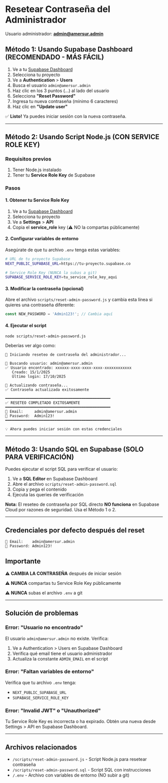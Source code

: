 # Resetear Contraseña del Administrador

Usuario administrador: **admin@amersur.admin**

## Método 1: Usando Supabase Dashboard (RECOMENDADO - MÁS FÁCIL)

1. Ve a tu [Supabase Dashboard](https://supabase.com/dashboard)
2. Selecciona tu proyecto
3. Ve a **Authentication** > **Users**
4. Busca el usuario `admin@amersur.admin`
5. Haz clic en los 3 puntos (...) al lado del usuario
6. Selecciona **"Reset Password"**
7. Ingresa tu nueva contraseña (mínimo 6 caracteres)
8. Haz clic en **"Update user"**

✅ **Listo!** Ya puedes iniciar sesión con la nueva contraseña.

---

## Método 2: Usando Script Node.js (CON SERVICE ROLE KEY)

### Requisitos previos

1. Tener Node.js instalado
2. Tener tu **Service Role Key** de Supabase

### Pasos

#### 1. Obtener tu Service Role Key

1. Ve a tu [Supabase Dashboard](https://supabase.com/dashboard)
2. Selecciona tu proyecto
3. Ve a **Settings** > **API**
4. Copia el **service_role** key (⚠️ NO la compartas públicamente)

#### 2. Configurar variables de entorno

Asegúrate de que tu archivo `.env` tenga estas variables:

```bash
# URL de tu proyecto Supabase
NEXT_PUBLIC_SUPABASE_URL=https://tu-proyecto.supabase.co

# Service Role Key (NUNCA la subas a git)
SUPABASE_SERVICE_ROLE_KEY=tu_service_role_key_aqui
```

#### 3. Modificar la contraseña (opcional)

Abre el archivo `scripts/reset-admin-password.js` y cambia esta línea si quieres una contraseña diferente:

```javascript
const NEW_PASSWORD = 'Admin123!'; // Cambia aquí
```

#### 4. Ejecutar el script

```bash
node scripts/reset-admin-password.js
```

Deberías ver algo como:

```
🔄 Iniciando reseteo de contraseña del administrador...

📧 Buscando usuario: admin@amersur.admin
✅ Usuario encontrado: xxxxxx-xxxx-xxxx-xxxx-xxxxxxxxxxxx
   Creado: 15/1/2025
   Último login: 17/10/2025

🔐 Actualizando contraseña...
✅ Contraseña actualizada exitosamente

━━━━━━━━━━━━━━━━━━━━━━━━━━━━━━━━━━━━━━━━━━━━━━━
✅ RESETEO COMPLETADO EXITOSAMENTE
━━━━━━━━━━━━━━━━━━━━━━━━━━━━━━━━━━━━━━━━━━━━━━━
📧 Email:     admin@amersur.admin
🔐 Password:  Admin123!
━━━━━━━━━━━━━━━━━━━━━━━━━━━━━━━━━━━━━━━━━━━━━━━

💡 Ahora puedes iniciar sesión con estas credenciales
```

---

## Método 3: Usando SQL en Supabase (SOLO PARA VERIFICACIÓN)

Puedes ejecutar el script SQL para verificar el usuario:

1. Ve a **SQL Editor** en Supabase Dashboard
2. Abre el archivo `scripts/reset-admin-password.sql`
3. Copia y pega el contenido
4. Ejecuta las queries de verificación

**Nota:** El reseteo de contraseña por SQL directo **NO funciona** en Supabase Cloud por razones de seguridad. Usa el Método 1 o 2.

---

## Credenciales por defecto después del reset

```
📧 Email:    admin@amersur.admin
🔐 Password: Admin123!
```

## Importante

⚠️ **CAMBIA LA CONTRASEÑA** después de iniciar sesión

⚠️ **NUNCA** compartas tu Service Role Key públicamente

⚠️ **NUNCA** subas el archivo `.env` a git

---

## Solución de problemas

### Error: "Usuario no encontrado"

El usuario `admin@amersur.admin` no existe. Verifica:

1. Ve a Authentication > Users en Supabase Dashboard
2. Verifica qué email tiene el usuario administrador
3. Actualiza la constante `ADMIN_EMAIL` en el script

### Error: "Faltan variables de entorno"

Verifica que tu archivo `.env` tenga:
- `NEXT_PUBLIC_SUPABASE_URL`
- `SUPABASE_SERVICE_ROLE_KEY`

### Error: "Invalid JWT" o "Unauthorized"

Tu Service Role Key es incorrecta o ha expirado. Obtén una nueva desde Settings > API en Supabase Dashboard.

---

## Archivos relacionados

- `/scripts/reset-admin-password.js` - Script Node.js para resetear contraseña
- `/scripts/reset-admin-password.sql` - Script SQL con instrucciones
- `/.env` - Archivo con variables de entorno (NO subir a git)

